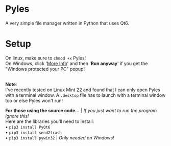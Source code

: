 # Pyles
A very simple file manager written in Python that uses Qt6.

# Setup
On linux, make sure to `chmod +x` Pyles!
<br>On Windows, click '<ins>More Info</ins>' and then '**Run anyway**' if you get the "Windows protected your PC" popup!

<br>**Note**:
<br>I've recently tested on Linux Mint 22 and found that I can only open Pyles with a terminal window. A `.desktop` file has to launch with a terminal window too or else Pyles won't run!

**For those using the source code...** | _If you just want to run the program ignore this!_
<br>Here are the libraries you'll need to install:
<br>• `pip3 install PyQt6`
<br>• `pip3 install send2trash`
<br>• `pip3 install pywin32` | _Only needed on Windows!_
